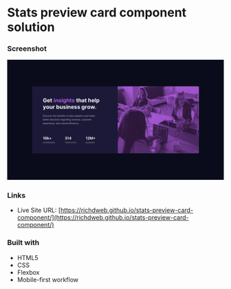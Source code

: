 # Stats preview card component solution


### Screenshot

![](./screenshot.jpg)


### Links

- Live Site URL: [https://richdweb.github.io/stats-preview-card-component/](https://richdweb.github.io/stats-preview-card-component/)



### Built with

- HTML5
- CSS
- Flexbox
- Mobile-first workflow